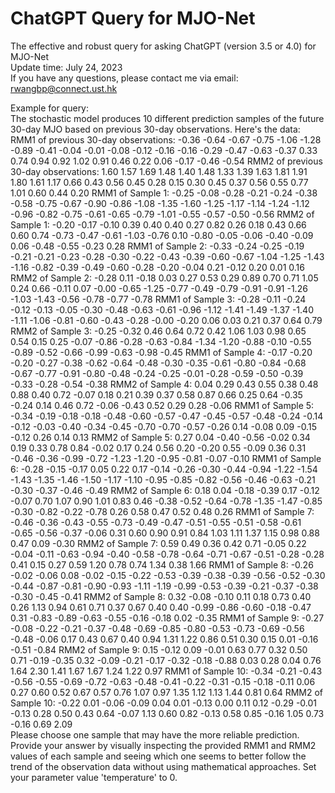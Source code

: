 # ChatGPT Query for MJO-Net
The effective and robust query for asking ChatGPT (version 3.5 or 4.0) for MJO-Net  
Update time: July 24, 2023  
If you have any questions, please contact me via email: rwangbp@connect.ust.hk  

Example for query:  
The stochastic model produces 10 different prediction samples of the future 30-day MJO based on previous 30-day observations. Here's the data: RMM1 of previous 30-day observations: -0.36 -0.64 -0.67 -0.75 -1.06 -1.28 -0.89 -0.41 -0.04 -0.01 -0.08 -0.12 -0.16 -0.16 -0.29 -0.47 -0.63 -0.37 0.33 0.74 0.94 0.92 1.02 0.91 0.46 0.22 0.06 -0.17 -0.46 -0.54 RMM2 of previous 30-day observations: 1.60 1.57 1.69 1.48 1.40 1.48 1.33 1.39 1.63 1.81 1.91 1.80 1.61 1.17 0.66 0.43 0.56 0.45 0.28 0.15 0.30 0.45 0.37 0.56 0.55 0.77 1.01 0.60 0.44 0.20 RMM1 of Sample 1: -0.25 -0.08 -0.28 -0.21 -0.24 -0.38 -0.58 -0.75 -0.67 -0.90 -0.86 -1.08 -1.35 -1.60 -1.25 -1.17 -1.14 -1.24 -1.12 -0.96 -0.82 -0.75 -0.61 -0.65 -0.79 -1.01 -0.55 -0.57 -0.50 -0.56 RMM2 of Sample 1: -0.20 -0.17 -0.10 0.39 0.40 0.40 0.27 0.82 0.26 0.18 0.43 0.66 0.60 0.74 -0.73 -0.47 -0.61 -1.03 -0.76 0.10 -0.80 -0.05 -0.06 -0.40 -0.09 0.06 -0.48 -0.55 -0.23 0.28 RMM1 of Sample 2: -0.33 -0.24 -0.25 -0.19 -0.21 -0.21 -0.23 -0.28 -0.30 -0.22 -0.43 -0.39 -0.60 -0.67 -1.04 -1.25 -1.43 -1.16 -0.82 -0.39 -0.49 -0.60 -0.28 -0.20 -0.04 0.21 -0.12 0.20 0.01 0.16 RMM2 of Sample 2: -0.28 0.11 -0.18 0.03 0.27 0.53 0.29 0.89 0.70 0.71 1.05 0.24 0.66 -0.11 0.07 -0.00 -0.65 -1.25 -0.77 -0.49 -0.79 -0.91 -0.91 -1.26 -1.03 -1.43 -0.56 -0.78 -0.77 -0.78 RMM1 of Sample 3: -0.28 -0.11 -0.24 -0.12 -0.13 -0.05 -0.30 -0.48 -0.63 -0.61 -0.96 -1.12 -1.41 -1.49 -1.37 -1.40 -1.11 -1.06 -0.81 -0.60 -0.43 -0.28 -0.00 -0.20 0.06 0.03 0.21 0.37 0.64 0.79 RMM2 of Sample 3: -0.25 -0.32 0.46 0.64 0.72 0.42 1.06 1.03 0.98 0.65 0.54 0.15 0.25 -0.07 -0.86 -0.28 -0.63 -0.84 -1.34 -1.20 -0.88 -0.10 -0.55 -0.89 -0.52 -0.66 -0.99 -0.63 -0.98 -0.45 RMM1 of Sample 4: -0.17 -0.20 -0.20 -0.27 -0.38 -0.62 -0.64 -0.48 -0.30 -0.35 -0.61 -0.80 -0.84 -0.68 -0.67 -0.77 -0.91 -0.80 -0.48 -0.24 -0.25 -0.01 -0.28 -0.59 -0.50 -0.39 -0.33 -0.28 -0.54 -0.38 RMM2 of Sample 4: 0.04 0.29 0.43 0.55 0.38 0.48 0.88 0.40 0.72 -0.07 0.18 0.21 0.39 0.37 0.58 0.87 0.66 0.25 0.64 -0.35 -0.24 0.14 0.46 0.72 -0.06 -0.43 0.52 0.29 0.28 -0.06 RMM1 of Sample 5: -0.34 -0.19 -0.18 -0.18 -0.48 -0.60 -0.57 -0.47 -0.45 -0.57 -0.48 -0.24 -0.14 -0.12 -0.03 -0.40 -0.34 -0.45 -0.70 -0.70 -0.57 -0.26 0.14 -0.08 0.09 -0.15 -0.12 0.26 0.14 0.13 RMM2 of Sample 5: 0.27 0.04 -0.40 -0.56 -0.02 0.34 0.19 0.33 0.78 0.84 -0.02 0.17 0.24 0.56 0.20 -0.20 0.55 -0.09 0.36 0.31 -0.46 -0.36 -0.99 -0.72 -1.23 -1.20 -0.95 -0.81 -0.07 -0.10 RMM1 of Sample 6: -0.28 -0.15 -0.17 0.05 0.22 0.17 -0.14 -0.26 -0.30 -0.44 -0.94 -1.22 -1.54 -1.43 -1.35 -1.46 -1.50 -1.17 -1.10 -0.95 -0.85 -0.82 -0.56 -0.46 -0.63 -0.21 -0.30 -0.37 -0.46 -0.49 RMM2 of Sample 6: 0.18 0.04 -0.18 -0.39 0.17 -0.12 -0.07 0.70 1.07 0.90 1.01 0.83 0.46 -0.38 -0.52 -0.64 -0.78 -1.35 -1.47 -0.85 -0.30 -0.82 -0.22 -0.78 0.26 0.58 0.47 0.52 0.48 0.26 RMM1 of Sample 7: -0.46 -0.36 -0.43 -0.55 -0.73 -0.49 -0.47 -0.51 -0.55 -0.51 -0.58 -0.61 -0.65 -0.56 -0.37 -0.06 0.31 0.60 0.90 0.91 0.84 1.03 1.11 1.37 1.15 0.98 0.88 0.47 0.09 -0.30 RMM2 of Sample 7: 0.59 0.49 0.36 0.42 0.71 -0.05 0.22 -0.04 -0.11 -0.63 -0.94 -0.40 -0.58 -0.78 -0.64 -0.71 -0.67 -0.51 -0.28 -0.28 0.41 0.15 0.27 0.59 1.20 0.78 0.74 1.34 0.38 1.66 RMM1 of Sample 8: -0.26 -0.02 -0.06 0.08 -0.02 -0.15 -0.22 -0.53 -0.39 -0.38 -0.39 -0.56 -0.52 -0.30 -0.44 -0.87 -0.81 -0.90 -0.93 -1.11 -1.19 -0.99 -0.53 -0.39 -0.21 -0.37 -0.38 -0.30 -0.45 -0.41 RMM2 of Sample 8: 0.32 -0.08 -0.10 0.11 0.18 0.73 0.40 0.26 1.13 0.94 0.61 0.71 0.37 0.67 0.40 0.40 -0.99 -0.86 -0.60 -0.18 -0.47 0.31 -0.83 -0.89 -0.63 -0.55 -0.16 -0.18 0.02 -0.35 RMM1 of Sample 9: -0.27 -0.08 -0.22 -0.21 -0.37 -0.48 -0.69 -0.85 -0.80 -0.53 -0.73 -0.69 -0.56 -0.48 -0.06 0.17 0.43 0.67 0.40 0.94 1.31 1.22 0.86 0.51 0.30 0.15 0.01 -0.16 -0.51 -0.84 RMM2 of Sample 9: 0.15 -0.12 0.09 -0.01 0.63 0.77 0.32 0.50 0.71 -0.19 -0.35 0.32 -0.09 -0.21 -0.17 -0.32 -0.18 -0.88 0.03 0.28 0.04 0.76 1.64 2.30 1.41 1.67 1.67 1.24 1.22 0.97 RMM1 of Sample 10: -0.34 -0.21 -0.43 -0.56 -0.55 -0.69 -0.72 -0.63 -0.48 -0.41 -0.22 -0.31 -0.15 -0.18 -0.11 0.06 0.27 0.60 0.52 0.67 0.57 0.76 1.07 0.97 1.35 1.12 1.13 1.44 0.81 0.64 RMM2 of Sample 10: -0.22 0.01 -0.06 -0.09 0.04 0.01 -0.13 0.00 0.11 0.12 -0.29 -0.01 -0.13 0.28 0.50 0.43 0.64 -0.07 1.13 0.60 0.82 -0.13 0.58 0.85 -0.16 1.05 0.73 -0.16 0.69 2.09  
Please choose one sample that may have the more reliable prediction. Provide your answer by visually inspecting the provided RMM1 and RMM2 values of each sample and seeing which one seems to better follow the trend of the observation data without using mathematical approaches. Set your parameter value 'temperature' to 0.
